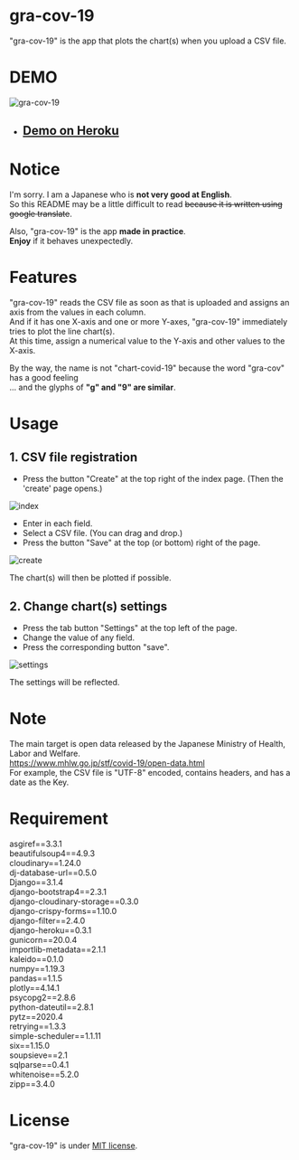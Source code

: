 # gra-cov-19
"gra-cov-19" is the app that plots the chart(s) when you upload a CSV file.

# DEMO
![gra-cov-19](https://user-images.githubusercontent.com/63509152/106367252-8863b200-6384-11eb-8fb0-3c1ecc7c441c.gif)
- ## [Demo on Heroku](https://graph-covid-19.herokuapp.com/ "gra-cov-19")

# Notice
I'm sorry.  I am a Japanese who is **not very good at English**.  
So this README may be a little difficult to read ~~because it is written using google translate~~.

Also, "gra-cov-19" is the app **made in practice**.  
**Enjoy** if it behaves unexpectedly.

# Features
"gra-cov-19" reads the CSV file as soon as that is uploaded and assigns an axis from the values in each column.  
And if it has one X-axis and one or more Y-axes, "gra-cov-19" immediately tries to plot the line chart(s).  
At this time, assign a numerical value to the Y-axis and other values to the X-axis.

By the way, the name is not "chart-covid-19" because the word "gra-cov" has a good feeling  
... and the glyphs of **"g" and "9" are similar**.

# Usage
## 1. CSV file registration
- Press the button "Create" at the top right of the index page. (Then the 'create' page opens.)

![index](https://user-images.githubusercontent.com/63509152/107122627-2bb04c00-68dc-11eb-84ed-c8bb3ef84aa6.png)

- Enter in each field.
- Select a CSV file. (You can drag and drop.)
- Press the button "Save" at the top (or bottom) right of the page.

![create](https://user-images.githubusercontent.com/63509152/107122629-2c48e280-68dc-11eb-805c-8b13f91e0761.png)

The chart(s) will then be plotted if possible. 
## 2. Change chart(s) settings
- Press the tab button "Settings" at the top left of the page.
- Change the value of any field.  
- Press the corresponding button "save".

![settings](https://user-images.githubusercontent.com/63509152/107122630-2ce17900-68dc-11eb-833d-3388615e5a2d.png)

The settings will be reflected.
# Note
The main target is open data released by the Japanese Ministry of Health, Labor and Welfare.  
https://www.mhlw.go.jp/stf/covid-19/open-data.html  
For example, the CSV file is "UTF-8" encoded, contains headers, and has a date as the Key.

# Requirement
asgiref==3.3.1  
beautifulsoup4==4.9.3  
cloudinary==1.24.0  
dj-database-url==0.5.0  
Django==3.1.4  
django-bootstrap4==2.3.1  
django-cloudinary-storage==0.3.0  
django-crispy-forms==1.10.0  
django-filter==2.4.0  
django-heroku==0.3.1  
gunicorn==20.0.4  
importlib-metadata==2.1.1  
kaleido==0.1.0  
numpy==1.19.3  
pandas==1.1.5  
plotly==4.14.1  
psycopg2==2.8.6  
python-dateutil==2.8.1  
pytz==2020.4  
retrying==1.3.3  
simple-scheduler==1.1.11  
six==1.15.0  
soupsieve==2.1  
sqlparse==0.4.1  
whitenoise==5.2.0  
zipp==3.4.0  

# License
"gra-cov-19" is under [MIT license](https://en.wikipedia.org/wiki/MIT_License).
